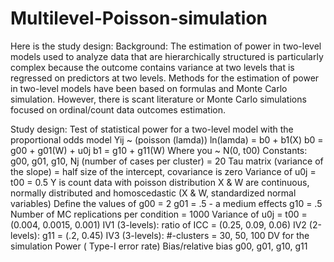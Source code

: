 # Multilevel-Poisson-simulation
Here is the study design:
Background:
The estimation of power in two-level models used to analyze data that are hierarchically structured is particularly complex because the outcome contains variance at two levels that is regressed on predictors at two levels. Methods for the estimation of power in two-level models have been based on formulas and Monte Carlo simulation. However, there is scant literature or Monte Carlo simulations focused on ordinal/count data outcomes estimation. 

Study design: 
Test of statistical power for a two-level model with the proportional odds model
Yij ~ (poisson (lamda))
ln(lamda) = b0 + b1(X)
b0 = g00 + g01(W) + u0j
b1 = g10 + g11(W)
Where you ~ N(0, t00)
Constants: g00, g01, g10,
Nj (number of cases per cluster) = 20
Tau matrix (variance of the slope) = half size of the intercept, covariance is zero
Variance of u0j = t00 = 0.5
Y is count data with poisson distribution
X & W are continuous, normally distributed and homoscedastic (X & W, standardized normal variables)
Define the values of 
g00 = 2 
g01 = .5 - a medium effects
g10 = .5 
Number of MC replications per condition = 1000
Variance of u0j = t00 = (0.004, 0.0015, 0.001)
IV1 (3-levels): ratio of  ICC =  (0.25, 0.09, 0.06)
IV2 (2-levels): g11 = (.2, 0.45)
IV3 (3-levels): #-clusters = 30, 50, 100
DV for the simulation
Power ( Type-I error rate)
Bias/relative bias
g00, g01, g10, g11 
